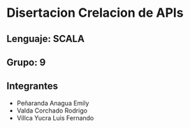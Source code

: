 # Disertacion Crelacion de APIs

## Lenguaje: SCALA

## Grupo: 9

## Integrantes

- Peñaranda Anagua Emily
- Valda Corchado Rodrigo
- Villca Yucra Luis Fernando
